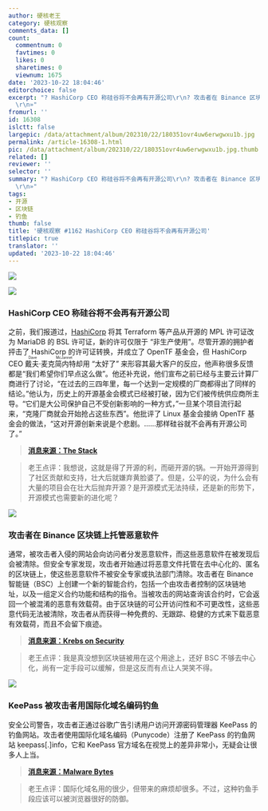 ```yaml
---
author: 硬核老王
category: 硬核观察
comments_data: []
count:
  commentnum: 0
  favtimes: 0
  likes: 0
  sharetimes: 0
  viewnum: 1675
date: '2023-10-22 18:04:46'
editorchoice: false
excerpt: "? HashiCorp CEO 称硅谷将不会再有开源公司\r\n? 攻击者在 Binance 区块链上托管恶意软件\r\n? KeePass 被攻击者用国际化域名编码钓鱼\r\n»
  \r\n»"
fromurl: ''
id: 16308
islctt: false
largepic: /data/attachment/album/202310/22/180351ovr4uw6erwgwxu1b.jpg
permalink: /article-16308-1.html
pic: /data/attachment/album/202310/22/180351ovr4uw6erwgwxu1b.jpg.thumb.jpg
related: []
reviewer: ''
selector: ''
summary: "? HashiCorp CEO 称硅谷将不会再有开源公司\r\n? 攻击者在 Binance 区块链上托管恶意软件\r\n? KeePass 被攻击者用国际化域名编码钓鱼\r\n»
  \r\n»"
tags:
- 开源
- 区块链
- 钓鱼
thumb: false
title: '硬核观察 #1162 HashiCorp CEO 称硅谷将不会再有开源公司'
titlepic: true
translator: ''
updated: '2023-10-22 18:04:46'
---
```


![](/data/attachment/album/202310/22/180351ovr4uw6erwgwxu1b.jpg)


![](/data/attachment/album/202310/22/180400bxwjnwxnwjhhnjsb.jpg)


### HashiCorp CEO 称硅谷将不会再有开源公司


之前，我们报道过，[HashiCorp](/article-16137-1.html) 将其 Terraform 等产品从开源的 MPL 许可证改为 MariaDB 的 BSL 许可证，新的许可仅限于 “非生产使用”。尽管开源的拥护者抨击了 HashiCorp 的许可证转换，并成立了 OpenTF 基金会，但 HashiCorp CEO <ruby> 戴夫·麦克简内特 <rt>  Dave McJannet </rt></ruby> 却用 “太好了” 来形容其最大客户的反应，他声称很多反馈都是“我们希望你们早点这么做”。他还补充说，他们宣布之前已经与主要云计算厂商进行了讨论，“在过去的三四年里，每一个达到一定规模的厂商都得出了同样的结论。”他认为，历史上的开源基金会模式已经被打破，因为它们被传统供应商所主导。“它们是大公司保护自己不受创新影响的一种方式，”一旦某个项目流行起来，“克隆厂商就会开始抢占这些东西”。他批评了 Linux 基金会接纳 OpenTF 基金会的做法，“这对开源创新来说是个悲剧。……那样硅谷就不会再有开源公司了。”



> 
> **[消息来源：The Stack](https://www.thestack.technology/hashicorp-ceo-predicts-oss-free-silicon-valley-unless-the-open-source-model-evolves/)**
> 
> 
> 



> 
> 老王点评：我想说，这就是得了开源的利，而砸开源的锅。一开始开源得到了社区贡献和支持，壮大后就嫌弃黄脸婆了。但是，公平的说，为什么会有大量的项目会在壮大后抛弃开源？是开源模式无法持续，还是新的形势下，开源模式也需要新的进化呢？
> 
> 
> 


![](/data/attachment/album/202310/22/180413lt3x483agn1dn8wg.jpg)


### 攻击者在 Binance 区块链上托管恶意软件


通常，被攻击者入侵的网站会向访问者分发恶意软件，而这些恶意软件在被发现后会被清除。但安全专家发现，攻击者开始通过将恶意文件托管在去中心化的、匿名的区块链上，使这些恶意软件不被安全专家或执法部门清除。攻击者在 Binance 智能链（BSC）上创建一个新的智能合约，包括一个由攻击者控制的区块链地址，以及一组定义合约功能和结构的指令。当被攻击的网站查询该合约时，它会返回一个被混淆的恶意有效载荷。由于区块链的可公开访问性和不可更改性，这些恶意代码无法被清除，攻击者从而获得一种免费的、无跟踪、稳健的方式来下载恶意有效载荷，而且不会留下痕迹。



> 
> **[消息来源：Krebs on Security](https://krebsonsecurity.com/2023/10/the-fake-browser-update-scam-gets-a-makeover/)**
> 
> 
> 



> 
> 老王点评：我是真没想到区块链被用在这个用途上，还好 BSC 不够去中心化，尚有一定手段可以缓解，但是这反而有点让人哭笑不得。
> 
> 
> 


![](/data/attachment/album/202310/22/180427n5226lsh5hpqmpaj.jpg)


### KeePass 被攻击者用国际化域名编码钓鱼


安全公司警告，攻击者正通过谷歌广告引诱用户访问开源密码管理器 KeePass 的钓鱼网站。攻击者使用国际化域名编码（Punycode）注册了 KeePass 的钓鱼网站 ķeepass[.]info，它和 KeePass 官方域名在视觉上的差异非常小，无疑会让很多人上当。



> 
> **[消息来源：Malware Bytes](https://www.malwarebytes.com/blog/threat-intelligence/2023/10/clever-malvertising-attack-uses-punycode-to-look-like-legitimate-website)**
> 
> 
> 



> 
> 老王点评：国际化域名用的很少，但带来的麻烦却很多。不过，这种钓鱼手段应该可以被浏览器很好的防御。
> 
> 
>